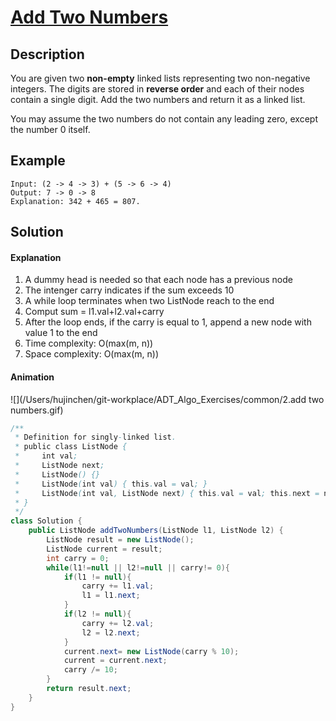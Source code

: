 # [Add Two Numbers](https://leetcode.com/problems/add-two-numbers/)

## Description

You are given two **non-empty** linked lists representing two non-negative integers. The digits are stored in **reverse order** and each of their nodes contain a single digit. Add the two numbers and return it as a linked list.

You may assume the two numbers do not contain any leading zero, except the number 0 itself.

## Example

```
Input: (2 -> 4 -> 3) + (5 -> 6 -> 4)
Output: 7 -> 0 -> 8
Explanation: 342 + 465 = 807.
```

## Solution

#### Explanation

1. A dummy head is needed so that each node has a previous node
2. The intenger carry indicates if the sum exceeds 10
3. A while loop terminates when two ListNode reach to the end
4. Comput sum = l1.val+l2.val+carry
5. After the loop ends, if the carry is equal to 1, append a new node with value 1 to the end
6. Time complexity: O(max(m, n))
7. Space complexity: O(max(m, n))

#### Animation

![](/Users/hujinchen/git-workplace/ADT_Algo_Exercises/common/2.add two numbers.gif)

```java
/**
 * Definition for singly-linked list.
 * public class ListNode {
 *     int val;
 *     ListNode next;
 *     ListNode() {}
 *     ListNode(int val) { this.val = val; }
 *     ListNode(int val, ListNode next) { this.val = val; this.next = next; }
 * }
 */
class Solution {
    public ListNode addTwoNumbers(ListNode l1, ListNode l2) {
        ListNode result = new ListNode();
        ListNode current = result;
        int carry = 0;
        while(l1!=null || l2!=null || carry!= 0){
            if(l1 != null){
                carry += l1.val;
              	l1 = l1.next;
            }
            if(l2 != null){
                carry += l2.val;
              	l2 = l2.next;
            }
            current.next= new ListNode(carry % 10);
            current = current.next;
            carry /= 10;
        }
        return result.next;
    }
}
```

